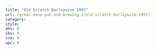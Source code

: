 ```yaml
---
title: "Old Scratch Barleywine 1997"
url: /great-dane-pub-and-brewing-2/old-scratch-barleywine-1997/
category: 
style: 
abv: 0
ibu: 0
srm: 0
upc: 0
---
```


